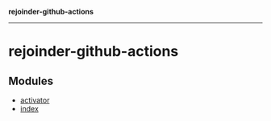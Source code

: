 **rejoinder-github-actions**

***

# rejoinder-github-actions

## Modules

- [activator](activator/README.md)
- [index](index/README.md)
